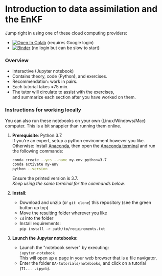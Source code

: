 # Introduction to data assimilation and the EnKF

Jump right in using one of these cloud computing providers:

- [![Open In Colab](https://colab.research.google.com/assets/colab-badge.svg)](http://colab.research.google.com/github/nansencenter/DA-tutorials/blob/Colab)
  (requires Google login)
- [![Binder](https://mybinder.org/badge_logo.svg)](https://mybinder.org/v2/gh/nansencenter/DA-tutorials/master)
  (no login but can be slow to start)

### Overview

- Interactive (Jupyter notebook)
- Contains theory, code (Python), and exercises.
- Recommendation: work in pairs.
- Each tutorial takes ≈75 min.
- The tutor will circulate to assist with the exercises,  
  and summarize each section after you have worked on them.

### Instructions for working locally

You can also run these notebooks on your own (Linux/Windows/Mac) computer.
This is a bit snappier than running them online.

1. **Prerequisite**: Python 3.7.  
   If you're an expert, setup a python environment however you like.
   Otherwise:
   Install [Anaconda](https://www.anaconda.com/download), then
   open the [Anaconda terminal](https://docs.conda.io/projects/conda/en/latest/user-guide/getting-started.html#starting-conda)
   and run the following commands:

   ```bash
   conda create --yes --name my-env python=3.7
   conda activate my-env
   python --version
   ```

   Ensure the printed version is 3.7.  
   *Keep using the same terminal for the commands below.*

2. **Install**:

    - Download and unzip (or `git clone`)
      this repository (see the green button up top)
    - Move the resulting folder wherever you like
    - `cd` into the folder
    - Install requirements:  
      `pip install -r path/to/requirements.txt`

3. **Launch the Jupyter notebooks**:

    - Launch the "notebook server" by executing:  
      `jupyter-notebook`  
      This will open up a page in your web browser that is a file navigator.  
    - Enter the folder `DA-tutorials/notebooks`, and click on a tutorial (`T1... .ipynb`).
<!-- markdownlint-disable-file heading-increment -->
